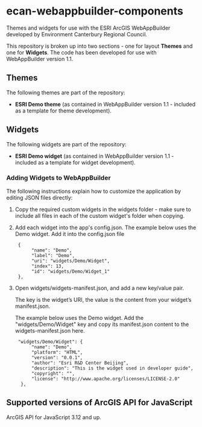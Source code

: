 # ecan-webappbuilder-components #
Themes and widgets for use with the ESRI ArcGIS WebAppBuilder developed by Environment Canterbury Regional Council.

This repository is broken up into two sections - one for layout **Themes** and one for **Widgets**.  The code has been developed for use with WebAppBuilder version 1.1. 

## Themes ##

The following themes are part of the repository:


- **ESRI Demo theme** (as contained in WebAppBuilder version 1.1 - included as a template for theme development).




## Widgets ##
 
The following widgets are part of the repository:

- **ESRI Demo widget** (as contained in WebAppBuilder version 1.1 - included as a template for widget development).

### Adding Widgets to WebAppBuilder ###

The following instructions explain how to customize the application by editing JSON files directly:

1. Copy the required custom widgets in the widgets folder - make sure to include all files in each of the custom widget's folder when copying. 
2. Add each widget into the app's config.json.
 The example below uses the Demo widget. Add it into the config.json file

		{
		     "name": "Demo",
		     "label": "Demo",
		     "uri": "widgets/Demo/Widget",
		     "index": 13,
		     "id": "widgets/Demo/Widget_1"
		},

1. Open widgets/widgets-manifest.json, and add a new key/value pair. 

	The key is the widget’s URI, the value is the content from your widget’s manifest.json.

	The example below uses the Demo widget. Add the "widgets/Demo/Widget" key and copy its manifest.json content to the widgets-manifest.json here.

		"widgets/Demo/Widget": { 
		     "name": "Demo", 
		     "platform": "HTML", 
		     "version": "0.0.1", 
		     "author": "Esri R&D Center Beijing", 
		     "description": "This is the widget used in developer guide", 
		     "copyright": "", 
		     "license": "http://www.apache.org/licenses/LICENSE-2.0" 
		 },

## Supported versions of ArcGIS API for JavaScript ##
ArcGIS API for JavaScript 3.12 and up.

